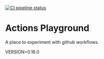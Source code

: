 [![CI pipeline status](https://github.com/plannigan/actions-playground/workflows/CI/badge.svg?branch=main)][ci]

# Actions Playground

A place to experiment with github workflows.

VERSION=0.16.0

[ci]: https://github.com/wayfair-incubator/columbo/actions
